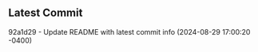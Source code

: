 
## Latest Commit
92a1d29 - Update README with latest commit info (2024-08-29 17:00:20 -0400) <Yunxi-Zhou>
